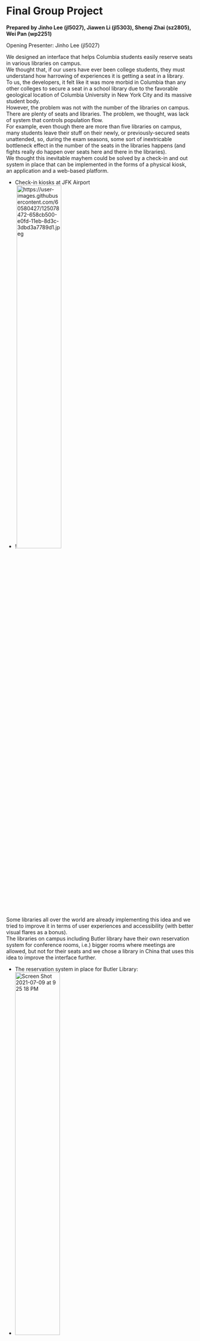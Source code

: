 # Final Group Project 

**Prepared by Jinho Lee (jl5027), Jiawen Li (jl5303), Shenqi Zhai (sz2805), Wei Pan (wp2251)**

Opening Presenter: Jinho Lee (jl5027)
<The presentation Powerpoint is unavailable though more detailed descriptions of the final product are present below>

We designed an interface that helps Columbia students easily reserve seats in various libraries on campus. <br>
We thought that, if our users have ever been college students, they must understand how harrowing of experiences it is getting a seat in a library.<br>
To us, the developers, it felt like it was more morbid in Columbia than any other colleges to secure a seat in a school library due to the favorable geological location of Columbia University in New York City and its massive student body. <br>
However, the problem was not with the number of the libraries on campus. There are plenty of seats and libraries. The problem, we thought, was lack of system that controls population flow.<br>
For example, even though there are more than five libraries on campus, many students leave their stuff on their newly, or previously-secured seats unattended, so, during the exam seasons, some sort of inextricable bottleneck effect in the number of the seats in the libraries happens (and fights really do happen over seats here and there in the libraries). <br>
We thought this inevitable mayhem could be solved by a check-in and out system in place that can be implemented in the forms of a physical kiosk, an application and a web-based platform.<br>
- Check-in kiosks at JFK Airport
- !<img width="50%" height="50%" alt="https://user-images.githubusercontent.com/60580427/125078472-658cb500-e0fd-11eb-8d3c-3dbd3a7789d1.jpeg">

Some libraries all over the world are already implementing this idea and we tried to improve it in terms of user experiences and accessibility (with better visual flares as a bonus).<br>
The libraries on campus including Butler library have their own reservation system for conference rooms, i.e.) bigger rooms where meetings are allowed, but not for their seats and we chose a library in China that uses this idea to improve the interface further.<br>
- The reservation system in place for Butler Library:
- <img width="50%" height="50%" alt="Screen Shot 2021-07-09 at 9 25 18 PM" src="https://user-images.githubusercontent.com/60580427/125077957-b4861a80-e0fc-11eb-9369-ab8dc856d5fd.png">

We focused on seamless accessability that starts from users' phones or computers and ends at the kiosk machines that we were to place at the thresholds of the libraries. <br>
The core fiber of our interface is simple. <br>
Columbia students reserve their seats through the app on their phones or the platform on their computers, get a confirmation QR code, and scan it on the kiosks at the chosen libraries. <br>
If some don't have any medium through which to make a reservation? They simply can walk up to the kiosks, and have their seats secured just like that.<br>
But, as I mentioned above, there is a sub-problem that requires imperative attention to. <br>
How do you give out penalties?<br>
You see, fights often occur because of those who "occupy" their seats with their belongings. They just leave their things on their seats and do their stuff outside since they are too afraid of losing their precious seats.<br>
We had to come up with solutions that would minimize that type of behavior among users.<br>
What we had to do was extremely simple. Just give them 3 strikes. <br>
We give each student 3 strikes, each of which would go off when the students leave their seats for more than an hour.<br>
During those "grace" hours, students may tend to their private business outside of the libraries, such as having a meal, doing a quick exercise, or having a phone call. <br>
Each strike doesn't go off every time the students leave their seats. It goes off when they used up all the minutes of each hour because it would be unfair to the students if a strike goes off when they left their seats only for a ten-minute phone call.<br>

We went through many thinking processes such as group brainstormings, regular meetings, and individual researches to reach the final product, detailed experiecnes of which are specifically denoted on the documents below.

**[UI Final Report](https://github.com/JinhoLee93/User_Interface_Design/blob/main/final_group_project/UI%20FINAL%20REPORT.pdf)**
- The report contains various and specific information of the app design and our thought-process that went into the project.
- Every group member had to participate in each task at hand, but they were responsible for organizing the structures of the topics of their choices. 
  - I was in charge of organizing Comparative Analysis, Risks to Mitigate, Project Task, and Future Plans.

The interface design contains two separate parts, one for the smartphone app and the web-based platform and the other for the physical check-in and out kiosk.
We created prototypes of the interfaces for each part using [Figma](https://www.figma.com/) so that what we have in our mind can be visualized.

**[FIGMA (APP)](https://github.com/JinhoLee93/User_Interface_Design/blob/main/final_group_project/FIGMA%20(APP).pdf)**
- Contains the intended visuals for the interface design of the app and the platform. 
- Point on focus: log-in process through the official Columbia website and reservation map

**[FIGMA (KIOSK)](https://github.com/JinhoLee93/User_Interface_Design/blob/main/final_group_project/FIGMA%20(KIOSKS).pdf)**
- Contains the intended visuals for the interface design of the kiosk.
- Point on focus: QR reader and seamless transition from app or platform to kiosk
